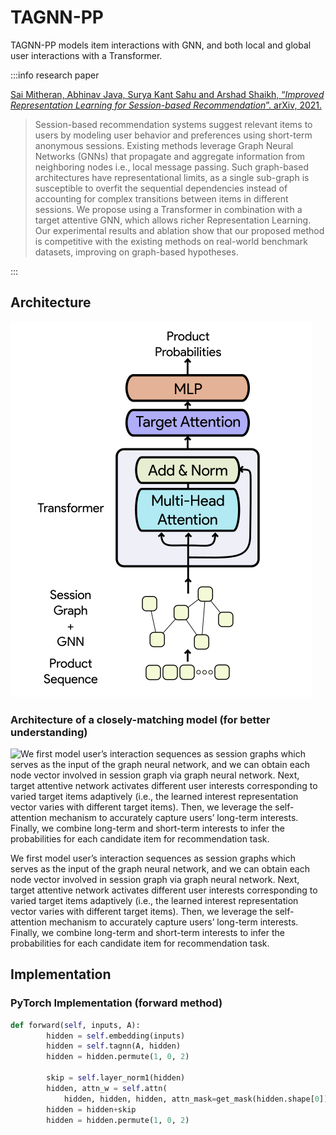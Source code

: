 # TAGNN-PP

TAGNN-PP models item interactions with GNN, and both local and global user interactions with  a Transformer. 

:::info research paper

[Sai Mitheran, Abhinav Java, Surya Kant Sahu and Arshad Shaikh, “*Improved Representation Learning for Session-based Recommendation*”. arXiv, 2021.](https://arxiv.org/abs/2107.01516v2)

> Session-based recommendation systems suggest relevant items to users by modeling user behavior and preferences using short-term anonymous sessions. Existing methods leverage Graph Neural Networks (GNNs) that propagate and aggregate information from neighboring nodes i.e., local message passing. Such graph-based architectures have representational limits, as a single sub-graph is susceptible to overfit the sequential dependencies instead of accounting for complex transitions between items in different sessions. We propose using a Transformer in combination with a target attentive GNN, which allows richer Representation Learning. Our experimental results and ablation show that our proposed method is competitive with the existing methods on real-world benchmark datasets, improving on graph-based hypotheses.
> 

:::

## Architecture

![Untitled](/img/content-models-raw-mp1-tagnn-pp-untitled.png)

### Architecture of a closely-matching model (for better understanding)

![We first model user’s interaction sequences as session graphs which serves as the input of the graph neural network, and we can obtain each node vector involved in session graph via graph neural network. Next, target attentive network activates different user interests corresponding to varied target items adaptively (i.e., the learned interest representation vector varies with different target items). Then, we leverage the self-attention mechanism to accurately capture users’ long-term interests. Finally, we combine long-term and short-term interests to infer the probabilities for each candidate item for recommendation task.](/img/content-models-raw-mp1-tagnn-pp-untitled-1.png)

We first model user’s interaction sequences as session graphs which serves as the input of the graph neural network, and we can obtain each node vector involved in session graph via graph neural network. Next, target attentive network activates different user interests corresponding to varied target items adaptively (i.e., the learned interest representation vector varies with different target items). Then, we leverage the self-attention mechanism to accurately capture users’ long-term interests. Finally, we combine long-term and short-term interests to infer the probabilities for each candidate item for recommendation task.

## Implementation

### PyTorch Implementation (forward method)

```python
def forward(self, inputs, A):
        hidden = self.embedding(inputs)
        hidden = self.tagnn(A, hidden)
        hidden = hidden.permute(1, 0, 2)

        skip = self.layer_norm1(hidden)
        hidden, attn_w = self.attn(
            hidden, hidden, hidden, attn_mask=get_mask(hidden.shape[0]))
        hidden = hidden+skip
        hidden = hidden.permute(1, 0, 2)
```
